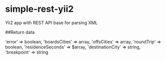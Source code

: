 # simple-rest-yii2
Yii2 app with REST API base for parsing XML

##Return data

'error' => boolean,
'boardsCities' => array, 
'offsCities' => array,
'roundTrip' => boolean,
'residenceSeconds' => $array,
'destinationCity' => string,
'breakpoint' => string
